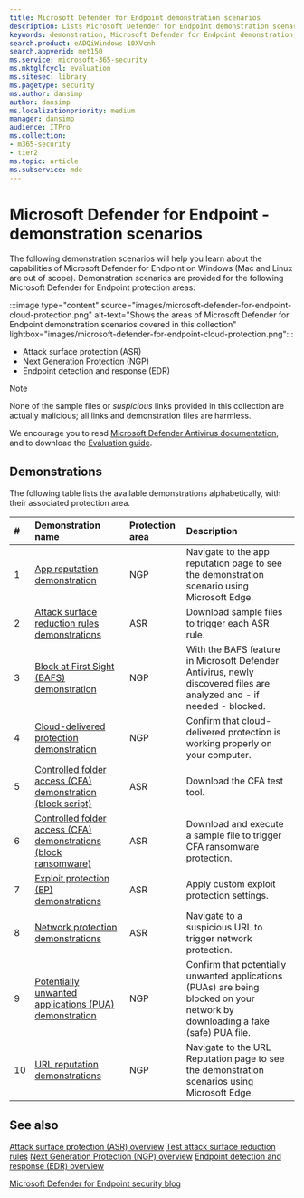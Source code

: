 ```yaml
---
title: Microsoft Defender for Endpoint demonstration scenarios
description: Lists Microsoft Defender for Endpoint demonstration scenarios that you can run.
keywords: demonstration, Microsoft Defender for Endpoint demonstration, anti-Malware demonstration, Cloud-delivered protection, Block at First Sight (BAFS), Potentially unwanted applications (PUA)s, Microsoft security intelligence VDI, VDI security, Attack Surface Reduction (ASR) rules demonstration, Controlled folder access demonstration, Exploit Protection, Network Protection, Microsoft Defender SmartScreen, edge SmartScreen, 
search.product: eADQiWindows 10XVcnh
search.appverid: met150
ms.service: microsoft-365-security
ms.mktglfcycl: evaluation
ms.sitesec: library
ms.pagetype: security
ms.author: dansimp
author: dansimp
ms.localizationpriority: medium
manager: dansimp
audience: ITPro
ms.collection: 
- m365-security
- tier2
ms.topic: article
ms.subservice: mde
---
```


<!--- v-jweston resumes authorship and ms.authorship appx April-May 2023 ---> 

# Microsoft Defender for Endpoint - demonstration scenarios

The following demonstration scenarios will help you learn about the capabilities of Microsoft Defender for Endpoint on Windows (Mac and Linux are out of scope). Demonstration scenarios are provided for the following Microsoft Defender for Endpoint protection areas:

:::image type="content" source="images/microsoft-defender-for-endpoint-cloud-protection.png" alt-text="Shows the areas of Microsoft Defender for Endpoint demonstration scenarios covered in this collection" lightbox="images/microsoft-defender-for-endpoint-cloud-protection.png":::

- Attack surface protection (ASR)
- Next Generation Protection (NGP)
- Endpoint detection and response (EDR)

> [!NOTE]
> None of the sample files or _suspicious_ links provided in this collection are actually malicious; all links and demonstration files are harmless.
>
> We encourage you to read [Microsoft Defender Antivirus documentation](next-generation-protection.md), and to download the [Evaluation guide](evaluate-microsoft-defender-antivirus.md).

## Demonstrations

The following table lists the available demonstrations alphabetically, with their associated protection area.

| # | Demonstration name | Protection area | Description |
|:--|:---|:---|:---|
| 1 | [App reputation demonstration](defender-endpoint-demonstration-app-reputation.md) | NGP | Navigate to the app reputation page to see the demonstration scenario using Microsoft Edge. |
| 2 | [Attack surface reduction rules demonstrations](defender-endpoint-demonstration-attack-surface-reduction-rules.md) | ASR | Download sample files to trigger each ASR rule. |
| 3 | [Block at First Sight (BAFS) demonstration](defender-endpoint-demonstration-block-at-first-sight-bafs.md) | NGP | With the BAFS feature in Microsoft Defender Antivirus, newly discovered files are analyzed and - if needed - blocked. |
| 4 | [Cloud-delivered protection demonstration](defender-endpoint-demonstration-cloud-delivered-protection.md) | NGP |  Confirm that cloud-delivered protection is working properly on your computer. |
| 5 | [Controlled folder access (CFA) demonstration (block script)](defender-endpoint-demonstration-controlled-folder-access-test-tool.md) | ASR | Download the CFA test tool. |
| 6 | [Controlled folder access (CFA) demonstrations (block ransomware)](defender-endpoint-demonstration-controlled-folder-access.md) | ASR | Download and execute a sample file to trigger CFA ransomware protection. |
| 7 | [Exploit protection (EP) demonstrations](defender-endpoint-demonstration-exploit-protection.md) | ASR | Apply custom exploit protection settings. |
| 8 | [Network protection demonstrations](defender-endpoint-demonstration-network-protection.md) | ASR | Navigate to a suspicious URL to trigger network protection. |
| 9 | [Potentially unwanted applications (PUA) demonstration](defender-endpoint-demonstration-potentially-unwanted-applications.md) | NGP | Confirm that potentially unwanted applications (PUAs) are being blocked on your network by downloading a fake (safe) PUA file. |
| 10 | [URL reputation demonstrations](defender-endpoint-demonstration-smartscreen-url-reputation.md) | NGP | Navigate to the URL Reputation page to see the demonstration scenarios using Microsoft Edge. |

## See also

[Attack surface protection \(ASR\) overview](overview-attack-surface-reduction.md)
[Test attack surface reduction rules](attack-surface-reduction-rules-deployment-test.md)
[Next Generation Protection \(NGP\) overview](next-generation-protection.md)
[Endpoint detection and response \(EDR\) overview](overview-endpoint-detection-response.md)

[Microsoft Defender for Endpoint security blog](https://www.microsoft.com/security/blog/microsoft-defender-for-endpoint/)
